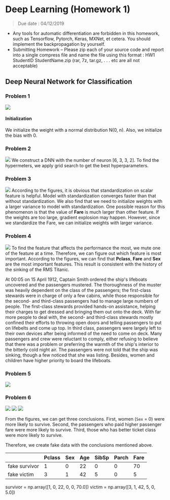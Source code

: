 # Deep Learning (Homework 1)
> Due date : 04/12/2019

- Any tools for automatic differentiation are forbidden in this homework, such as Tensorflow, Pytorch, Keras, MXNet, et cetera. You should implement the backpropagation by yourself.
- Submitting Homework – Please zip each of your source code and report into a single compress file and name the file using this format : HW1 StudentID StudentName.zip (rar, 7z, tar.gz, . . . etc are all not acceptable)

## Deep Neural Network for Classification

### Problem 1
![](/result/prob1.png)
#### Initialization
We initialize the weight with a normal distribution N(0, n). Also, we initialize the bias with 0.

### Problem 2
![](/result/prob2.png)
We construct a DNN with the number of neuron [6, 3, 3, 2]. To find the hypermeters, we apply grid search to get the best hyperparameters.


### Problem 3
![](/result/prob3_compared.png)
According to the figures, it is obvious that standardization on scalar feature is helpful. Model with standardization converges faster than that without standardization. We also find that we need to initialize weights with a larger variance to model with standardization. One possible reason for this phenomenon is that the value of **Fare** is much larger than other feature. If the weights are too large, gradient explosion may happen. However, since we standardize the Fare, we can initialize weights with larger variance.

### Problem 4
![](/result/prob4.png)
To find the feature that affects the performance the most, we mute one of the feature at a time. Therefore, we can figure out which feature is most important. According to the figures, we can find that **Pclass**, **Fare** and **Sex** are the most important features. This result is consistent with the history of the sinking of the RMS Titanic. 

At 00:05 on 15 April 1912, Captain Smith ordered the ship's lifeboats uncovered and the passengers mustered. The thoroughness of the muster was heavily dependent on the class of the passengers; the first-class stewards were in charge of only a few cabins, while those responsible for the second- and third-class passengers had to manage large numbers of people. The first-class stewards provided hands-on assistance, helping their charges to get dressed and bringing them out onto the deck. With far more people to deal with, the second- and third-class stewards mostly confined their efforts to throwing open doors and telling passengers to put on lifebelts and come up top. In third class, passengers were largely left to their own devices after being informed of the need to come on deck. Many passengers and crew were reluctant to comply, either refusing to believe that there was a problem or preferring the warmth of the ship's interior to the bitterly cold night air. The passengers were not told that the ship was sinking, though a few noticed that she was listing. Besides, women and children have higher priority to board the lifeboats.

### Problem 5
![](/result/prob5_compared.png)

### Problem 6
![](/result/prob6_Fare.png)
![](/result/prob6_Pclass.png)
![](/result/prob6_Sex.png)

From the figures, we can get three conclusions. First, women (`Sex` = 0) were more likely to survive. Second, the passengers who paid higher passenger fare were more likely to survive. Third, those who has better ticket class were more likely to survive.

Therefore, we create fake data with the conclusions mentioned above.


||Pclass|Sex|Age|SibSp|Parch|Fare|
|-|-|-|-|-|-|-|
|fake survivor|1|0|22|0|0|70|
|fake victim|3|1|42|5|0|5|

survivor = np.array([1, 0, 22, 0, 0, 70.0])
victim = np.array([3, 1, 42, 5, 0, 5.0])